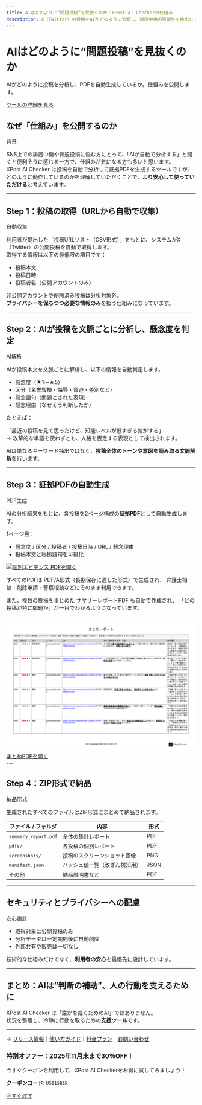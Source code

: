 ```yaml
---
title: AIはどのように“問題投稿”を見抜くのか｜XPost AI Checkerの仕組み
description: X（Twitter）の投稿をAIがどのように分類し、誹謗中傷の可能性を検出しているのか。その自然言語処理技術と判定基準の仕組みをわかりやすく解説します。
---
```



<div class="hero">
  <div class="hero__text">
    <h1>AIはどのように“問題投稿”を見抜くのか</h1>
    <p class="lead">AIがどのように投稿を分析し、PDFを自動生成しているか。仕組みを公開します。</p>
    <a href="https://xpostaichecker.jp/" class="md-button--primary">ツールの詳細を見る</a>
  </div>
</div>

## なぜ「仕組み」を公開するのか

<div class="badge">背景</div>

SNS上での誹謗中傷や脅迫投稿に悩む方にとって、「AIが自動で分析する」と聞くと便利そうに感じる一方で、仕組みが気になる方も多いと思います。  
XPost AI Checker は投稿を自動で分析して証拠PDFを生成するツールですが、どのように動作しているのかを理解していただくことで、<strong>より安心して使っていただける</strong>と考えています。

---

## Step 1：投稿の取得（URLから自動で収集）

<div class="badge">自動収集</div>

利用者が提出した「投稿URLリスト（CSV形式）」をもとに、システムがX（Twitter）の公開投稿を自動で取得します。  
取得する情報は以下の最低限の項目です：

- 投稿本文  
- 投稿日時  
- 投稿者名（公開アカウントのみ）

非公開アカウントや削除済み投稿は分析対象外。  
<strong>プライバシーを保ちつつ必要な情報のみ</strong>を扱う仕組みになっています。

---

## Step 2：AIが投稿を文脈ごとに分析し、懸念度を判定

<div class="badge">AI解析</div>

AIが投稿本文を文脈ごとに解析し、以下の情報を自動判定します。

- 懸念度（★1〜★5）  
- 区分（名誉毀損・侮辱・脅迫・差別など）  
- 懸念語句（問題とされた表現）  
- 懸念理由（なぜそう判断したか）

たとえば：

 「最近の投稿を見て思ったけど、知能レベルが低すぎる気がする」  
 → 攻撃的な単語を使わずとも、人格を否定する表現として検出されます。

AIは単なるキーワード抽出ではなく、<strong>投稿全体のトーンや意図を読み取る文脈解析</strong>を行います。

---

## Step 3：証拠PDFの自動生成

<div class="badge">PDF生成</div>

AIの分析結果をもとに、各投稿を2ページ構成の<strong>証拠PDF</strong>として自動生成します。

1ページ目：
- 懸念度 / 区分 / 投稿者 / 投稿日時 / URL / 懸念理由  
- 投稿本文と根拠語句を可視化  

<div class="teaser">
  <a href="/samples/teaser-kobetsu.png" target="_blank" rel="noopener">
    <img src="/samples/teaser-kobetsu.png" alt="個別エビデンス" loading="lazy">
  </a>
  <a href="/samples/kobetsu.pdf" class="mini" target="_blank" rel="noopener">PDFを開く</a>
</div>

すべてのPDFは PDF/A形式（長期保存に適した形式）で生成され、
弁護士相談・削除申請・警察相談などにそのまま利用できます。

また、複数の投稿をまとめた サマリーレポートPDF も自動で作成され、
「どの投稿が特に問題か」が一目でわかるようになっています。
<div class="teaser">
  <a href="/samples/teaser-summary.png" target="_blank" rel="noopener">
    <img src="/samples/teaser-summary.png" alt="サマリーレポートPDFのサンプル" loading="lazy">
  </a>
  <a href="/samples/summary_report.pdf" class="mini" target="_blank" rel="noopener">まとめPDFを開く</a>
</div>
---

## Step 4：ZIP形式で納品

<div class="badge">納品形式</div>

生成されたすべてのファイルはZIP形式にまとめて納品されます。

| ファイル / フォルダ | 内容 | 形式 |
|  --  |  --  |  -- |
| `summary_report.pdf` | 全体の集計レポート | PDF |
| `pdfs/` | 各投稿の個別レポート | PDF |
| `screenshots/` | 投稿のスクリーンショット画像 | PNG |
| `manifest.json` | ハッシュ値一覧（改ざん検知用） | JSON |
| その他 | 納品説明書など | PDF |

---

## セキュリティとプライバシーへの配慮

<div class="badge">安心設計</div>

- 取得対象は公開投稿のみ  
- 分析データは一定期間後に自動削除  
- 外部共有や販売は一切なし  

技術的な仕組みだけでなく、<strong>利用者の安心</strong>を最優先に設計しています。

---

## まとめ：AIは“判断の補助”、人の行動を支えるために

XPost AI Checker は「誰かを裁くためのAI」ではありません。  
状況を整理し、冷静に行動を取るための<strong>支援ツール</strong>です。

---
→ [リリース情報](001_xpost-ai-checker-release.md)｜[使い方ガイド](003_xpost-ai-checker-how-to-use.md)｜[料金プラン](../plans.md)｜[お問い合わせ](../contact.md)


<div class="cta-block">
  <h3>特別オファー：2025年11月末まで30％OFF！</h3>
  <p>今すぐクーポンを利用して、XPost AI Checkerをお得に試してみましょう！</p>
  <p><strong>クーポンコード</strong>: <code>U5I1SB1R</code></p>
  <a href="https://xpostaichecker.jp/" class="md-button--primary">今すぐ試す</a>
</div>